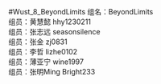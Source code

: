 #Wust_8_BeyondLimits
组名：BeyondLimits<br>
组员：黄慧懿  hhy1230211<br>
组员：张志远  seasonsilence<br>
组员：张金    zj0831<br>
组员：李哲    lizhe0102<br>
组员：薄亚宁  wine1997<br>
组员：张明Ming  Bright233<br>

